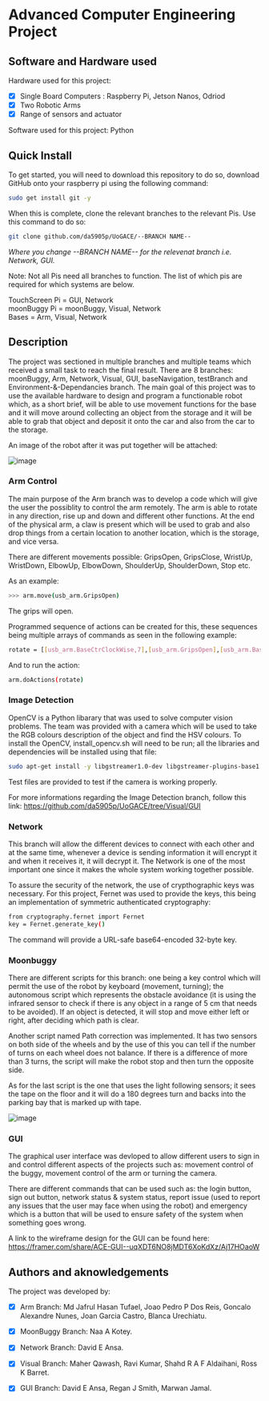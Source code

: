 # Advanced Computer Engineering Project

## Software and Hardware used
Hardware used for this project: 
 - [x] Single Board Computers : Raspberry Pi, Jetson Nanos, Odriod
 - [x] Two Robotic Arms
 - [x] Range of sensors and actuator
                                
Software used for this project: Python

## Quick Install
To get started, you will need to download this repository to do so, download GitHub onto your raspberry pi using the following command:

```bash
sudo get install git -y
```
When this is complete, clone the relevant branches to the relevant Pis. Use this command to do so:
```bash
git clone github.com/da5905p/UoGACE/--BRANCH NAME--
```
*Where you change --BRANCH NAME-- for the relevenat branch i.e. Network, GUI.*

Note: Not all Pis need all branches to function. The list of which pis are required for which systems are below.

TouchScreen Pi = GUI, Network  
moonBuggy Pi = moonBuggy, Visual, Network  
Bases = Arm, Visual, Network  

## Description
The project was sectioned in multiple branches and multiple teams which received a small task to reach the final result. There are 8 branches: moonBuggy, Arm, Network, Visual, GUI, baseNavigation, testBranch and Environment-&-Dependancies branch. The main goal of this project was to use the available hardware to design and program a functionable robot which, as a short brief, will be able to use movement functions for the base and it will move around collecting an object from the storage and it will be able to grab that object and deposit it onto the car and also from the car to the storage. 

An image of the robot after it was put together will be attached:

![image](https://user-images.githubusercontent.com/75362937/112773379-c94b1080-902d-11eb-881e-bcc51d90ea0e.png)

### Arm Control
The main purpose of the Arm branch was to develop a code which will give the user the possiblity to control the arm remotely. The arm is able to rotate in any direction, rise up and down and different other functions. At the end of the physical arm, a claw is present which will be used to grab and also drop things from a certain location to another location, which is the storage, and vice versa.

There are different movements possible: GripsOpen, GripsClose, WristUp, WristDown, ElbowUp, ElbowDown, ShoulderUp, ShoulderDown, Stop etc. 

As an example: 

```bash
>>> arm.move(usb_arm.GripsOpen)
```
The grips will open.

Programmed sequence of actions can be created for this, these sequences being multiple arrays of commands as seen in the following example:

```bash
rotate = [[usb_arm.BaseCtrClockWise,7],[usb_arm.GripsOpen],[usb_arm.BaseClockWise,6.8]]
```

And to run the action: 

```bash
arm.doActions(rotate)
```

### Image Detection
OpenCV is a Python libarary that was used to solve computer vision problems. The team was provided with a camera which will be used to take the RGB colours description of the object and find the HSV colours. To install the OpenCV, install_opencv.sh will need to be run; all the libraries and dependencies will be installed using that file:

```bash
sudo apt-get install -y libgstreamer1.0-dev libgstreamer-plugins-base1.0-dev
```

Test files are provided to test if the camera is working properly.

For more informations regarding the Image Detection branch, follow this link: https://github.com/da5905p/UoGACE/tree/Visual/GUI

### Network 
This branch will allow the different devices to connect with each other and at the same time, whenever a device is sending information it will encrypt it and when it receives it, it will decrypt it. The Network is one of the most important one since it makes the whole system working together possible. 

To assure the security of the network, the use of crypthographic keys was necessary. For this project, Fernet was used to provide the keys, this being an implementation of symmetric authenticated cryptography:

```bash
from cryptography.fernet import Fernet
key = Fernet.generate_key()
```

The command will provide a URL-safe base64-encoded 32-byte key.

### Moonbuggy
There are different scripts for this branch: one being a key control which will permit the use of the robot by keyboard (movement, turning); the autonomous script which represents the obstacle avoidance (it is using the infrared sensor to check if there is any object in a range of 5 cm that needs to be avoided). If an object is detected, it will stop and move either left or right, after deciding which path is clear. 

Another script named Path correction was implemented. It has two sensors on both side of the wheels and by the use of this you can tell if the number of turns on each wheel does not balance. If there is a difference of more than 3 turns, the script will make the robot stop and then turn the opposite side.

As for the last script is the one that uses the light following sensors; it sees the tape on the floor and it will do a 180 degrees turn and backs into the parking bay that is marked up with tape.

![image](https://user-images.githubusercontent.com/75362937/112965346-166bd700-9141-11eb-91ec-d37bd28efe00.png)

### GUI
The graphical user interface was devloped to allow different users to sign in and control different aspects of the projects such as: movement control of the buggy, movement control of the arm or turning the camera. 

There are different commands that can be used such as: the login button, sign out button, network status & system status, report issue (used to report any issues that the user may face when using the robot) and emergency which is a button that will be used to ensure safety of the system when something goes wrong. 

A link to the wireframe design for the GUI can be found here: https://framer.com/share/ACE-GUI--uqXDT6NO8jMDT6XoKdXz/Aj17HOaoW

## Authors and aknowledgements
The project was developed by: 
 - [x] Arm Branch: Md Jafrul Hasan Tufael, Joao Pedro P Dos Reis, Goncalo Alexandre Nunes, Joan Garcia Castro, Blanca Urechiatu.
 - [x] MoonBuggy Branch: Naa A Kotey.
 - [x] Network Branch: David E Ansa.
 - [x] Visual Branch: Maher Qawash, Ravi Kumar, Shahd R A F Aldaihani, Ross K Barret.
 - [x] GUI Branch: David E Ansa, Regan J Smith, Marwan Jamal.


